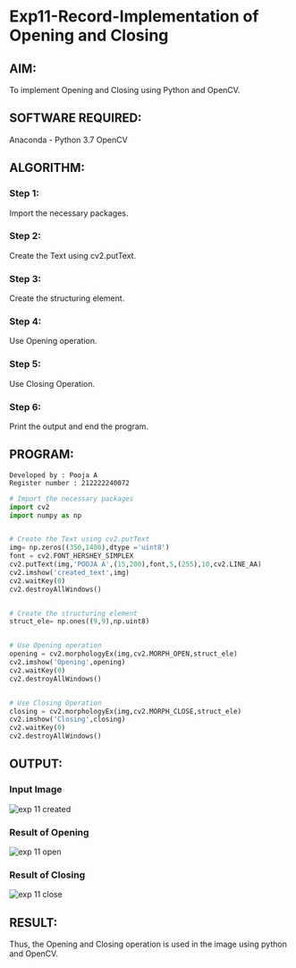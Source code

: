 # Exp11-Record-Implementation of Opening and Closing
## AIM:
To implement Opening and Closing using Python and OpenCV.

## SOFTWARE REQUIRED:
Anaconda - Python 3.7
OpenCV

## ALGORITHM:
### Step 1:
Import the necessary packages.

### Step 2:
Create the Text using cv2.putText.

### Step 3:
Create the structuring element.

### Step 4:
Use Opening operation.

### Step 5:
Use Closing Operation.

### Step 6:
Print the output and end the program.

## PROGRAM:
```
Developed by : Pooja A
Register number : 212222240072
```
```python
# Import the necessary packages
import cv2
import numpy as np


# Create the Text using cv2.putText
img= np.zeros((350,1400),dtype ='uint8')
font = cv2.FONT_HERSHEY_SIMPLEX
cv2.putText(img,'POOJA A',(15,200),font,5,(255),10,cv2.LINE_AA)
cv2.imshow('created_text',img)
cv2.waitKey(0)
cv2.destroyAllWindows()


# Create the structuring element
struct_ele= np.ones((9,9),np.uint8)


# Use Opening operation
opening = cv2.morphologyEx(img,cv2.MORPH_OPEN,struct_ele)
cv2.imshow('Opening',opening)
cv2.waitKey(0)
cv2.destroyAllWindows()


# Use Closing Operation
closing = cv2.morphologyEx(img,cv2.MORPH_CLOSE,struct_ele)
cv2.imshow('Closing',closing)
cv2.waitKey(0)
cv2.destroyAllWindows()
```

## OUTPUT:
### Input Image
![exp 11 created](https://github.com/poojaanbu0/OPENING--CLOSING/assets/119390329/36f735de-849a-4867-a2cc-86177459cfc5)

### Result of Opening
![exp 11 open](https://github.com/poojaanbu0/OPENING--CLOSING/assets/119390329/01b016c0-1072-4251-a899-756b5fd7e3ab)

### Result of Closing
![exp 11 close](https://github.com/poojaanbu0/OPENING--CLOSING/assets/119390329/3b4a80c0-e783-449e-abf2-66540c2d09f1)

## RESULT:
Thus, the Opening and Closing operation is used in the image using python and OpenCV.
